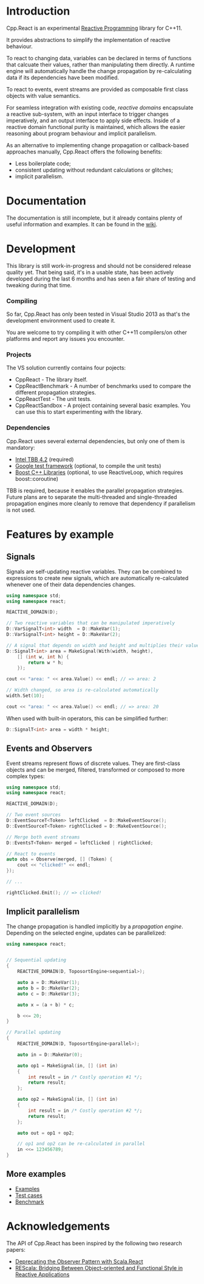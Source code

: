 # Introduction

Cpp.React is an experimental [Reactive Programming](http://en.wikipedia.org/wiki/Reactive_programming) library for C++11.

It provides abstractions to simplify the implementation of reactive behaviour.

To react to changing data, variables can be declared in terms of functions that calcuate their values, rather than manipulating them directly.
A runtime engine will automatically handle the change propagation by re-calculating data if its dependencies have been modified.

To react to events, event streams are provided as composable first class objects with value semantics.

For seamless integration with existing code, _reactive domains_ encapsulate a reactive sub-system, with an input interface to trigger changes imperatively, and an output interface to apply side effects.
Inside of a reactive domain functional purity is maintained, which allows the easier reasoning about program behaviour and implicit parallelism.

As an alternative to implementing change propagation or callback-based approaches manually, Cpp.React offers the following benefits:
* Less boilerplate code;
* consistent updating without redundant calculations or glitches;
* implicit parallelism.

# Documentation
The documentation is still incomplete, but it already contains plenty of useful information and examples.
It can be found in the [wiki](https://github.com/schlangster/cpp.react/wiki).

# Development
This library is still work-in-progress and should not be considered release quality yet.
That being said, it's in a usable state, has been actively developed during the last 6 months and has seen a fair share of testing and tweaking during that time.

### Compiling
So far, Cpp.React has only been tested in Visual Studio 2013 as that's the development environment used to create it.

You are welcome to try compiling it with other C++11 compilers/on other platforms and report any issues you encounter.

### Projects
The VS solution currently contains four pojects:

* CppReact - The library itself.
* CppReactBenchmark - A number of benchmarks used to compare the different propagation strategies.
* CppReactTest - The unit tests.
* CppReactSandbox - A project containing several basic examples. You can use this to start experimenting with the library.

### Dependencies
Cpp.React uses several external dependencies, but only one of them is mandatory:

* [Intel TBB 4.2](https://www.threadingbuildingblocks.org/) (required)
* [Google test framework](https://code.google.com/p/googletest/) (optional, to compile the unit tests)
* [Boost C++ Libraries](http://www.boost.org/) (optional, to use ReactiveLoop, which requires boost::coroutine)

TBB is required, because it enables the parallel propagation strategies.
Future plans are to separate the multi-threaded and single-threaded propagation engines more cleanly to remove that dependency if parallelism is not used.

# Features by example

## Signals

Signals are self-updating reactive variables.
They can be combined to expressions to create new signals, which are automatically re-calculated whenever one of their data dependencies changes.

```C++
using namespace std;
using namespace react;

REACTIVE_DOMAIN(D);

// Two reactive variables that can be manipulated imperatively
D::VarSignalT<int> width  = D::MakeVar(1);
D::VarSignalT<int> height = D::MakeVar(2);

// A signal that depends on width and height and multiplies their values
D::SignalT<int> area = MakeSignal(With(width, height),
    [] (int w, int h) {
        return w * h;
    });

cout << "area: " << area.Value() << endl; // => area: 2

// Width changed, so area is re-calculated automatically
width.Set(10);

cout << "area: " << area.Value() << endl; // => area: 20
```

When used with built-in operators, this can be simplified further:
```C++
D::SignalT<int> area = width * height;
```

## Events and Observers

Event streams represent flows of discrete values.
They are first-class objects and can be merged, filtered, transformed or composed to more complex types:

```C++
using namespace std;
using namespace react;

REACTIVE_DOMAIN(D);

// Two event sources
D::EventSourceT<Token> leftClicked  = D::MakeEventSource();
D::EventSourceT<Token> rightClicked = D::MakeEventSource();

// Merge both event streams
D::EventsT<Token> merged = leftClicked | rightClicked;

// React to events
auto obs = Observe(merged, [] (Token) {
    cout << "clicked!" << endl;
});

// ...

rightClicked.Emit(); // => clicked!
```

## Implicit parallelism

The change propagation is handled implicitly by a _propagation engine_.
Depending on the selected engine, updates can be parallelized:

```C++
using namespace react;


// Sequential updating
{
    REACTIVE_DOMAIN(D, ToposortEngine<sequential>);

    auto a = D::MakeVar(1);
    auto b = D::MakeVar(2);
    auto c = D::MakeVar(3);

    auto x = (a + b) * c;

    b <<= 20;
}

// Parallel updating
{
    REACTIVE_DOMAIN(D, ToposortEngine<parallel>);

    auto in = D::MakeVar(0);

    auto op1 = MakeSignal(in, [] (int in)
    {
        int result = in /* Costly operation #1 */;
        return result;
    };

    auto op2 = MakeSignal(in, [] (int in)
    {
        int result = in /* Costly operation #2 */;
        return result;
    };

    auto out = op1 + op2;

    // op1 and op2 can be re-calculated in parallel
    in <<= 123456789;
}
```

## More examples

* [Examples](https://github.com/schlangster/cpp.react/blob/master/src/sandbox/Main.cpp)
* [Test cases](https://github.com/schlangster/cpp.react/tree/master/src/test)
* [Benchmark](https://github.com/schlangster/cpp.react/blob/master/src/benchmark/BenchmarkLifeSim.h)

# Acknowledgements

The API of Cpp.React has been inspired by the following two research papers:
* [Deprecating the Observer Pattern with Scala.React](http://infoscience.epfl.ch/record/176887/files/DeprecatingObservers2012.pdf)
* [REScala: Bridging Between Object-oriented and Functional Style in Reactive Applications](http://www.stg.tu-darmstadt.de/media/st/research/rescala_folder/REScala-Bridging-The-Gap-Between-Object-Oriented-And-Functional-Style-In-Reactive-Applications.pdf)
